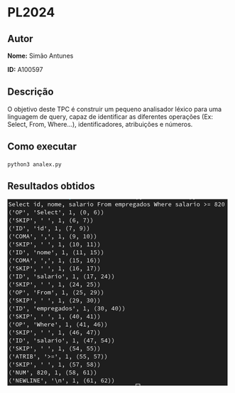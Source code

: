 
# PL2024

## Autor

**Nome:** Simão Antunes

**ID:** A100597

## Descrição
O objetivo deste TPC é construir um pequeno analisador léxico para uma linguagem de query, capaz de identificar as diferentes operações (Ex: Select, From, Where...), identificadores, atribuições e números.

## Como executar
`python3 analex.py`

## Resultados obtidos
![Texto alternativo](resultados.png)